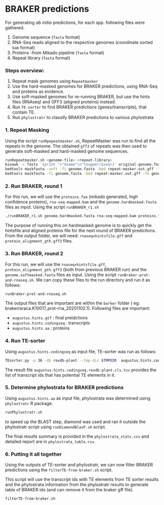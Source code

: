 # BRAKER predictions
For generating _ab initio_ predictions, for each spp. following files were gathered.

1. Genome sequence (`fasta` format)
2. RNA-Seq reads aligned to the respective genomes (coordinate sorted `bam` format)
3. Proteins -from Mikado pipeline (`fasta` format)
4. Repeat library (`fasta` format)

### Steps overview:

1. Repeat mask genomes using `Repeatmasker`
2. Use the hard-masked genomes for BRAKER predictions, using RNA-Seq and proteins as evidence.
3. Use soft-masked genomes for re-running BRAKER, but use the hints files (RNAseq) and GFF3 (aligned proteins) instead.
4. Run `TE-sorter` to find BRAKER predictions (genes/transcripts), that contain TE.
5. Run `phylostratr` to classify BRAKER predictions to various phylostrata


### 1. Repeat Masking

Using the script `runRpepeatmasker.sh`, RepeatMasker was run to find all the repeats in the genome. The obtained `gff3` of repeats was then used to generate soft-masked and hard-masked genome sequences.

```bash
runRepeatmasker.sh <genome-file> <repeat-library>
bioawk -c fastx '{print ">"$name"\n"toupper($seq)}' original-genome.fna > genome.fasta
bedtools maskfasta -soft -fi genome.fasta -bed repeat-masker.out.gff -fo genome.softmasked.fasta
bedtools maskfasta -fi genome.fasta -bed repeat-masker.out.gff -fo genome.hardmasked.fasta
```

### 2. Run BRAKER, round 1

For this run, we will use the `proteins.faa` (mikado generated, high confidence proteins), `rna-seq-mapped.bam` and the `genome.hardmasked.fasta` files as input. Using the script `runBRAKER_r1.sh`

```bash
./runBRAKER_r1.sh genome.hardmasked.fasta rna-seq-mapped.bam proteins.faa
```

The purpose of running this on hardmasked genome is to quickly get the hintsfile and aligned proteins file for the next round of BRAKER predictions. From the output folder, we will need:
`rnaseq=hintsfile.gff` and `protein_alignment_gth.gff3` files.


### 3. Run BRAKER, round 2

For this run, we will use the `rnaseq=hintsfile.gff`, `protein_alignment_gth.gff3` (both from previous BRAKER run) and the `genome.softmasked.fasta` files as input. Using the script `runBraker-prot-and-rnaseq.sh`. We can copy these files to the run directory and run it as follows:

```bash
runBraker-prot-and-rnaseq.sh
```
The output files that are important are within the `barker` folder ( eg: braker/araca.K10017_prot-rna_20201102.1). Following files are important:

  - `augustus.hints.gtf` : final preidctions
  - `augustus.hints.codingseq` : transcripts
  - `augustus.hints.aa` : proteins


### 4. Run TE-sorter

Using `augustus.hints.codingseq` as input file, TE-sorter was run as follows:

```bash
TEsorter.py -p 36 -db rexdb-plant --tmp-dir $TMPDIR  augustus.hints.codingseq
```

The result file `augustus.hints.codingseq.rexdb-plant.cls.tsv` provides the list of transcript ids that has potential TE elements in it.

### 5. Determine phylostrata for BRAKER predictions

Using `augustus.hints.aa` as input file, phylostrata was determined using `phylostratr` R package.

```bash
runPhylostratr.sh
```
to speed up the BLAST step, diamond was used and ran it outside the phylostratr script using `runDiamondBlasP.sh` script.

The final results summary is provided in the `phylostrata_stats.csv` and detailed report are in `phylostrata_table.csv`.


### 6. Putting it all together

Using the outputs of TE-sorter and phylostratr, we can now filter BRAKER predictions using the `filterTE-from-braker.sh` script.

This script will use the transcript ids with TE elements from TE sorter results and the phylostrata information from the phylostratr results to generate table of BRAKER ids (and can remove it from the braker gff file).

```bash
filterTE-from-braker.sh
```
